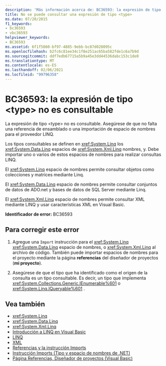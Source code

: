```yaml
---
description: 'Más información acerca de: BC36593: la expresión de tipo <type> no es consultable'
title: No se puede consultar una expresión de tipo <type>
ms.date: 07/20/2015
f1_keywords:
- bc36593
- vbc36593
helpviewer_keywords:
- BC36593
ms.assetid: 6f1f5860-bf97-4885-9ebb-bc87d028095c
ms.openlocfilehash: b2fc6c81ee34c1f8e251ac65ba582fde1c6a7b9d
ms.sourcegitcommit: ddf7edb67715a5b9a45e3dd44536dabc153c1de0
ms.translationtype: MT
ms.contentlocale: es-ES
ms.lasthandoff: 02/06/2021
ms.locfileid: "99796358"
---
```

# <a name="bc36593-expression-of-type-type-is-not-queryable"></a>BC36593: la expresión de tipo \<type> no es consultable

La expresión de tipo \<type> no es consultable. Asegúrese de que no falta una referencia de ensamblado o una importación de espacio de nombres para el proveedor LINQ.

 Los tipos consultables se definen en <xref:System.Linq> los <xref:System.Data.Linq> espacios de <xref:System.Xml.Linq> nombres, y. Debe importar uno o varios de estos espacios de nombres para realizar consultas LINQ.

 El <xref:System.Linq> espacio de nombres permite consultar objetos como colecciones y matrices mediante Linq.

 El <xref:System.Data.Linq> espacio de nombres permite consultar conjuntos de datos de ADO.net y bases de datos de SQL Server mediante Linq.

 El <xref:System.Xml.Linq> espacio de nombres permite consultar XML mediante LINQ y usar características XML en Visual Basic.

 **Identificador de error:** BC36593

## <a name="to-correct-this-error"></a>Para corregir este error

1. Agregue una `Import` instrucción para el <xref:System.Linq> <xref:System.Data.Linq> espacio de nombres, o <xref:System.Xml.Linq> al archivo de código. También puede importar espacios de nombres para el proyecto mediante la página **referencias** del diseñador de proyectos (**mi proyecto**).

2. Asegúrese de que el tipo que ha identificado como el origen de la consulta es un tipo consultable. Es decir, un tipo que implementa <xref:System.Collections.Generic.IEnumerable%601> o <xref:System.Linq.IQueryable%601> .

## <a name="see-also"></a>Vea también

- <xref:System.Linq>
- <xref:System.Data.Linq>
- <xref:System.Xml.Linq>
- [Introducción a LINQ en Visual Basic](../../programming-guide/language-features/linq/introduction-to-linq.md)
- [LINQ](../../programming-guide/language-features/linq/index.md)
- [XML](../../programming-guide/language-features/xml/index.md)
- [Referencias y la instrucción Imports](../../programming-guide/program-structure/references-and-the-imports-statement.md)
- [Instrucción Imports (Tipo y espacio de nombres de .NET)](../statements/imports-statement-net-namespace-and-type.md)
- [Página Referencias, Diseñador de proyectos (Visual Basic)](/visualstudio/ide/reference/references-page-project-designer-visual-basic)

